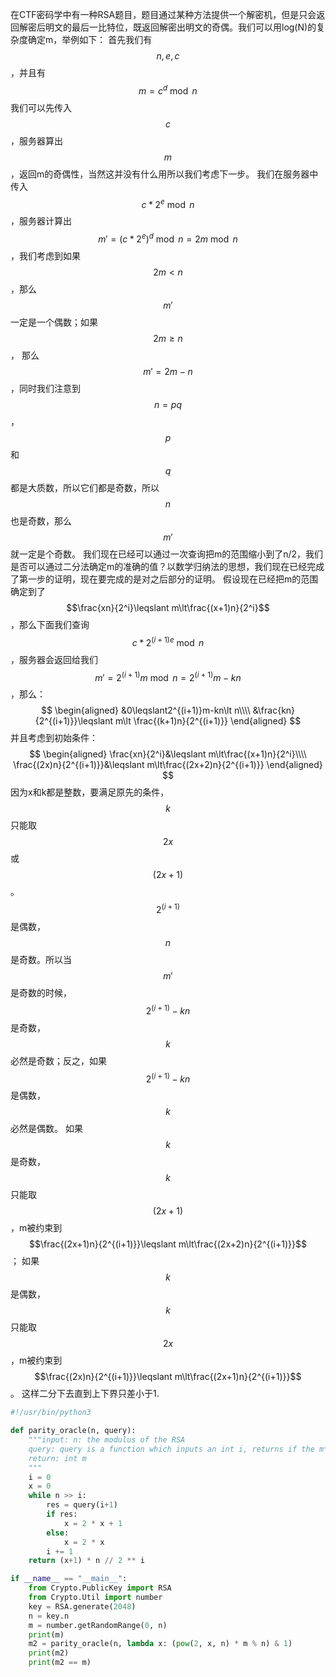 在CTF密码学中有一种RSA题目，题目通过某种方法提供一个解密机，但是只会返回解密后明文的最后一比特位，既返回解密出明文的奇偶。我们可以用log(N)的复杂度确定m，举例如下：
首先我们有$$n, e, c$$，并且有$$m=c^d\bmod n$$
我们可以先传入$$c$$，服务器算出$$m$$，返回m的奇偶性，当然这并没有什么用所以我们考虑下一步。
我们在服务器中传入$$c* 2^e\bmod n$$，服务器计算出$$m'=(c* 2^e)^d\bmod n = 2m\bmod n$$，我们考虑到如果$$2m\lt n$$，那么$$m'$$一定是一个偶数；如果$$2m\geqslant n$$， 那么$$m'=2m-n$$，同时我们注意到$$n=pq$$，$$p$$和$$q$$都是大质数，所以它们都是奇数，所以$$n$$也是奇数，那么$$m'$$就一定是个奇数。
我们现在已经可以通过一次查询把m的范围缩小到了n/2，我们是否可以通过二分法确定m的准确的值？以数学归纳法的思想，我们现在已经完成了第一步的证明，现在要完成的是对之后部分的证明。
假设现在已经把m的范围确定到了$$\frac{xn}{2^i}\leqslant m\lt\frac{(x+1)n}{2^i}$$，那么下面我们查询$$c* 2^{(i+1)e}\bmod n$$，服务器会返回给我们$$m'=2^{(i+1)}m\bmod n=2^{(i+1)}m-kn$$，那么：
$$
\begin{aligned}
&0\leqslant2^{(i+1)}m-kn\lt n\\\\
&\frac{kn}{2^{(i+1)}}\leqslant m\lt \frac{(k+1)n}{2^{(i+1)}}
\end{aligned}
$$
并且考虑到初始条件：
$$
\begin{aligned}
\frac{xn}{2^i}&\leqslant m\lt\frac{(x+1)n}{2^i}\\\\
\frac{(2x)n}{2^{(i+1)}}&\leqslant m\lt\frac{(2x+2)n}{2^{(i+1)}}
\end{aligned}
$$
因为x和k都是整数，要满足原先的条件，$$k$$只能取$$2x$$或$$(2x+1)$$。
$$2^{(i+1)}$$是偶数，$$n$$是奇数。所以当$$m'$$是奇数的时候，$$2^{(i+1)}-kn$$是奇数，$$k$$必然是奇数；反之，如果$$2^{(i+1)}-kn$$是偶数，$$k$$必然是偶数。
如果$$k$$是奇数，$$k$$只能取$$(2x+1)$$，m被约束到$$\frac{(2x+1)n}{2^{(i+1)}}\leqslant m\lt\frac{(2x+2)n}{2^{(i+1)}}$$；
如果$$k$$是偶数，$$k$$只能取$$2x$$，m被约束到$$\frac{(2x)n}{2^{(i+1)}}\leqslant m\lt\frac{(2x+1)n}{2^{(i+1)}}$$。
这样二分下去直到上下界只差小于1.
```python
#!/usr/bin/python3

def parity_oracle(n, query):
    """input: n: the modulus of the RSA
    query: query is a function which inputs an int i, returns if the m*(2^i)%n is odd
    return: int m
    """
    i = 0
    x = 0
    while n >> i:
        res = query(i+1)
        if res:
            x = 2 * x + 1
        else:
            x = 2 * x
        i += 1
    return (x+1) * n // 2 ** i

if __name__ == "__main__":
    from Crypto.PublicKey import RSA
    from Crypto.Util import number
    key = RSA.generate(2048)
    n = key.n
    m = number.getRandomRange(0, n)
    print(m)
    m2 = parity_oracle(n, lambda x: (pow(2, x, n) * m % n) & 1)
    print(m2)
    print(m2 == m)
```
